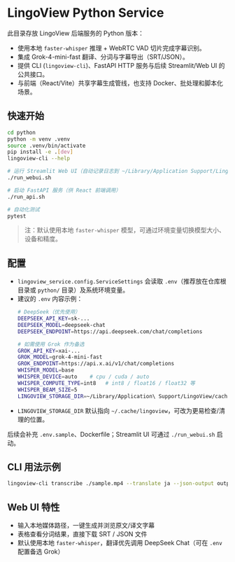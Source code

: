 # LingoView Python Service

此目录存放 LingoView 后端服务的 Python 版本：

- 使用本地 `faster-whisper` 推理 + WebRTC VAD 切片完成字幕识别。
- 集成 Grok-4-mini-fast 翻译、分词与字幕导出（SRT/JSON）。
- 提供 CLI (`lingoview-cli`)、FastAPI HTTP 服务与后续 Streamlit/Web UI 的公共接口。
- 与前端（React/Vite）共享字幕生成管线，也支持 Docker、批处理和脚本化场景。

## 快速开始

```bash
cd python
python -m venv .venv
source .venv/bin/activate
pip install -e .[dev]
lingoview-cli --help

# 运行 Streamlit Web UI（自动记录日志到 ~/Library/Application Support/LingoView/streamlit.log）
./run_webui.sh

# 启动 FastAPI 服务（供 React 前端调用）
./run_api.sh

# 自动化测试
pytest
```

> 注：默认使用本地 `faster-whisper` 模型，可通过环境变量切换模型大小、设备和精度。

## 配置

- `lingoview_service.config.ServiceSettings` 会读取 `.env`（推荐放在仓库根目录或 `python/` 目录）及系统环境变量。
- 建议的 `.env` 内容示例：
  ```bash
  # DeepSeek（优先使用）
  DEEPSEEK_API_KEY=sk-...
  DEEPSEEK_MODEL=deepseek-chat
  DEEPSEEK_ENDPOINT=https://api.deepseek.com/chat/completions

  # 如需使用 Grok 作为备选
  GROK_API_KEY=xai-...
  GROK_MODEL=grok-4-mini-fast
  GROK_ENDPOINT=https://api.x.ai/v1/chat/completions
  WHISPER_MODEL=base
  WHISPER_DEVICE=auto    # cpu / cuda / auto
  WHISPER_COMPUTE_TYPE=int8   # int8 / float16 / float32 等
  WHISPER_BEAM_SIZE=5
  LINGOVIEW_STORAGE_DIR=~/Library/Application\ Support/LingoView/cache
  ```
- `LINGOVIEW_STORAGE_DIR` 默认指向 `~/.cache/lingoview`，可改为更易检查/清理的位置。

后续会补充 `.env.sample`、Dockerfile；Streamlit UI 可通过 `./run_webui.sh` 启动。

## CLI 用法示例

```bash
lingoview-cli transcribe ./sample.mp4 --translate ja --json-output output/subtitles.json --srt-output output/subtitles.srt --srt-source translation
```

## Web UI 特性

- 输入本地媒体路径，一键生成并浏览原文/译文字幕
- 表格查看分词结果，直接下载 SRT / JSON 文件
- 默认使用本地 `faster-whisper`，翻译优先调用 DeepSeek Chat（可在 `.env` 配置备选 Grok）
